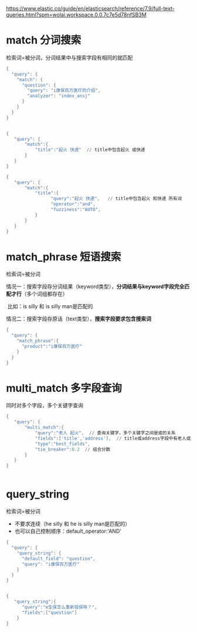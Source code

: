 https://www.elastic.co/guide/en/elasticsearch/reference/7.9/full-text-queries.html?spm=wolai.workspace.0.0.7c7e5d78nfSB3M

# match 分词搜索

检索词=被分词，分词结果中与搜索字段有相同的就匹配

```PowerShell
{
  "query": {
    "match": {
      "question": {
        "query": "i康保百万医疗的介绍",
        "analyzer": "index_ansj"
      }
    }
  }
}


{
   "query": {
       "match":{
           "title":"起火 快递"  // title中包含起火 或快递
       }
   }
}

{
   "query": {
       "match":{
           "title":{
                 "query":"起火 快递",   // title中包含起火 和快递 所有词
                 "operator":"and",
                 "fuzziness":"AUTO",
           }
       }
   }
}
```

# match_phrase 短语搜索

检索词=被分词

情况一：搜索字段存分词结果（keyword类型），**分词结果与keyword字段完全匹配才行**（多个词组都存在）

​ 比如：is silly 和 is silly man是匹配的

情况二：搜索字段存原话（text类型），**搜索字段要求包含搜索词**

```PowerShell
{
  "query": {
    "match_phrase":{
      "product":"i康保百万医疗"
    }
  }
}
```

# multi_match 多字段查询

同时对多个字段，多个关键字查询

```PowerShell
{
   "query": {
       "multi_match":{
           "query":"老人 起火",  // 查询关键字，多个关键字之间是或的关系
           "fields":['title','address'],  // title或address字段中有老人或起火字段
           "type":"best_fields",
           "tie_breaker":0.2  // 组合分数
       }
   }
}



```

# query_string

检索词=被分词

-   不要求连续（he silly 和 he is silly man是匹配的）
-   也可以自己控制顺序：default_operator:'AND'

```PowerShell
{
  "query": {
    "query_string": {
      "default_field": "question",
      "query": "i康保百万医疗"
    }
  }
}


{
   "query_string":{
      "query":"e生保怎么重新投保呀？",
      "fields":["question"]
    }
}
```


